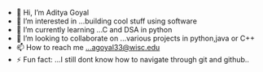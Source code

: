 - 👋 Hi, I’m Aditya Goyal
- 👀 I’m interested in ...building cool stuff using software
- 🌱 I’m currently learning ...C and DSA in python
- 💞️ I’m looking to collaborate on ...various projects in python,java or C++
- 📫 How to reach me ...agoyal33@wisc.edu
- ⚡ Fun fact: ...I still dont know how to navigate through git and github..

<!---
AdiistheGoat/AdiistheGoat is a ✨ special ✨ repository because its `README.md` (this file) appears on your GitHub profile.
You can click the Preview link to take a look at your changes.
--->

